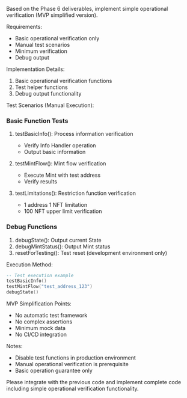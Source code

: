 Based on the Phase 6 deliverables, implement simple operational verification (MVP simplified version).

Requirements:

- Basic operational verification only
- Manual test scenarios
- Minimum verification
- Debug output

Implementation Details:

1. Basic operational verification functions
2. Test helper functions
3. Debug output functionality

Test Scenarios (Manual Execution):

### Basic Function Tests

1. testBasicInfo(): Process information verification

   - Verify Info Handler operation
   - Output basic information

2. testMintFlow(): Mint flow verification

   - Execute Mint with test address
   - Verify results

3. testLimitations(): Restriction function verification
   - 1 address 1 NFT limitation
   - 100 NFT upper limit verification

### Debug Functions

1. debugState(): Output current State
2. debugMintStatus(): Output Mint status
3. resetForTesting(): Test reset (development environment only)

Execution Method:

```lua
-- Test execution example
testBasicInfo()
testMintFlow("test_address_123")
debugState()
```

MVP Simplification Points:

- No automatic test framework
- No complex assertions
- Minimum mock data
- No CI/CD integration

Notes:

- Disable test functions in production environment
- Manual operational verification is prerequisite
- Basic operation guarantee only

Please integrate with the previous code and implement complete code including simple operational verification functionality.
